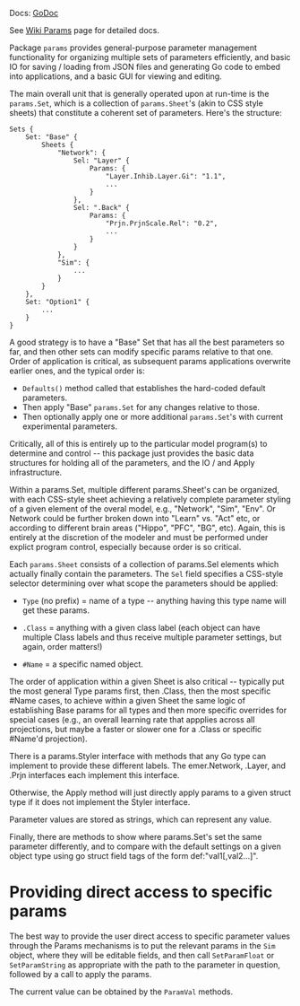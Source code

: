 Docs: [GoDoc](https://pkg.go.dev/github.com/emer/emergent/params)

See [Wiki Params](https://github.com/emer/emergent/wiki/Params) page for detailed docs.

Package `params` provides general-purpose parameter management functionality for organizing multiple sets of parameters efficiently, and basic IO for saving / loading from JSON files and generating Go code to embed into applications, and a basic GUI for viewing and editing.

The main overall unit that is generally operated upon at run-time is the `params.Set`, which is a collection of `params.Sheet`'s (akin to CSS style sheets) that constitute a coherent set of parameters.  Here's the structure:

```
Sets {
    Set: "Base" {
        Sheets {
            "Network": {
                Sel: "Layer" {
                    Params: {
                        "Layer.Inhib.Layer.Gi": "1.1",
                        ...
                    }
                },
                Sel: ".Back" {
                    Params: {
                        "Prjn.PrjnScale.Rel": "0.2",
                        ...
                    }
                }
            },
            "Sim": {
                ...
            }
        }
    },
    Set: "Option1" {
        ...
    }
}        
```


A good strategy is to have a "Base" Set that has all the best parameters so far, and then other sets can modify specific params relative to that one. Order of application is critical, as subsequent params applications overwrite earlier ones, and the typical order is:

* `Defaults()` method called that establishes the hard-coded default parameters.
* Then apply "Base" `params.Set` for any changes relative to those.
* Then optionally apply one or more additional `params.Set`'s with current experimental parameters.

Critically, all of this is entirely up to the particular model program(s) to determine and control -- this package just provides the basic data structures for holding all of the parameters, and the IO / and Apply infrastructure.

Within a params.Set, multiple different params.Sheet's can be organized, with each CSS-style sheet achieving a relatively complete parameter styling of a given element of the overal model, e.g., "Network", "Sim", "Env". Or Network could be further broken down into "Learn" vs. "Act" etc, or according to different brain areas ("Hippo", "PFC", "BG", etc). Again, this is entirely at the discretion of the modeler and must be performed under explict program control, especially because order is so critical.

Each `params.Sheet` consists of a collection of params.Sel elements which actually finally contain the parameters.  The `Sel` field specifies a CSS-style selector determining over what scope the parameters should be applied:

* `Type` (no prefix) = name of a type -- anything having this type name will get these params.

* `.Class` = anything with a given class label (each object can have multiple Class labels and thus receive multiple parameter settings, but again, order matters!)

* `#Name` = a specific named object.

The order of application within a given Sheet is also critical -- typically put the most general Type params first, then .Class, then the most specific #Name cases, to achieve within a given Sheet the same logic of establishing Base params for all types and then more specific overrides for special cases (e.g., an overall learning rate that appplies across all projections, but maybe a faster or slower one for a .Class or specific #Name'd projection).

There is a params.Styler interface with methods that any Go type can implement to provide these different labels.  The emer.Network, .Layer, and .Prjn interfaces each implement this interface.

Otherwise, the Apply method will just directly apply params to a given struct type if it does not implement the Styler interface.

Parameter values are stored as strings, which can represent any value.

Finally, there are methods to show where params.Set's set the same parameter differently, and to compare with the default settings on a given object type using go struct field tags of the form def:"val1[,val2...]".

# Providing direct access to specific params

The best way to provide the user direct access to specific parameter values through the Params mechanisms is to put the relevant params in the `Sim` object, where they will be editable fields, and then call `SetParamFloat` or `SetParamString` as appropriate with the path to the parameter in question, followed by a call to apply the params.

The current value can be obtained by the `ParamVal` methods.



